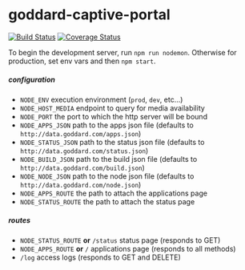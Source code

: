 
# goddard-captive-portal

[![Build Status](https://travis-ci.org/praekelt/goddard-captive-portal.svg)](https://travis-ci.org/praekelt/goddard-captive-portal)
[![Coverage Status](https://coveralls.io/repos/praekelt/goddard-captive-portal/badge.svg?branch=develop)](https://coveralls.io/r/praekelt/goddard-captive-portal?branch=develop)

To begin the development server, run `npm run nodemon`. Otherwise for production, set env vars and then `npm start`.

##### configuration

- `NODE_ENV` execution environment (`prod`, `dev`, etc...)
- `NODE_HOST_MEDIA` endpoint to query for media availability
- `NODE_PORT` the port to which the http server will be bound
- `NODE_APPS_JSON` path to the apps json file (defaults to `http://data.goddard.com/apps.json`)
- `NODE_STATUS_JSON` path to the status json file (defaults to `http://data.goddard.com/status.json`)
- `NODE_BUILD_JSON` path to the build json file (defaults to `http://data.goddard.com/build.json`)
- `NODE_NODE_JSON` path to the node json file (defaults to `http://data.goddard.com/node.json`)
- `NODE_APPS_ROUTE` the path to attach the applications page
- `NODE_STATUS_ROUTE` the path to attach the status page

##### routes

- `NODE_STATUS_ROUTE` **or** `/status` status page (responds to GET)
- `NODE_APPS_ROUTE` **or** `/` applications page (responds to all methods)
- `/log` access logs (responds to GET and DELETE)
